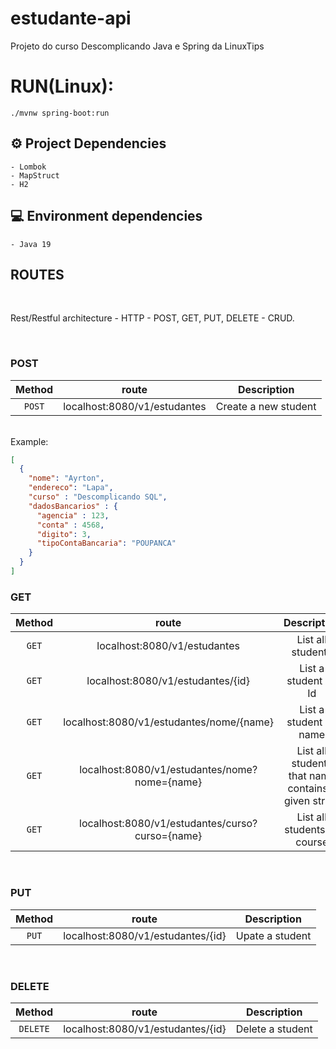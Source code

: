 # estudante-api
Projeto do curso Descomplicando Java e Spring da LinuxTips

# RUN(Linux):    
    ./mvnw spring-boot:run

## ⚙️ Project Dependencies
    - Lombok
    - MapStruct
    - H2

## 💻 Environment dependencies
    - Java 19     

## ROUTES

<br>

Rest/Restful architecture - HTTP - POST, GET, PUT, DELETE - CRUD.

<br>

### POST

<div align = "center">

| Method |                route                |      Description     |
|:------:|:-----------------------------------:|:--------------------:|
| `POST` | localhost:8080/v1/estudantes | Create a new student |

<br>
</div>

<div>
Example:

```json
[
  {
    "nome": "Ayrton",
    "endereco": "Lapa",
    "curso" : "Descomplicando SQL",
    "dadosBancarios" : {
      "agencia" : 123,
      "conta" : 4568,
      "digito": 3,
      "tipoContaBancaria": "POUPANCA"
    }
  }
]
```
</div>

### GET

<div align = "center">

| Method |                  route                   |                     Description                     |
|:------:|:----------------------------------------:|:---------------------------------------------------:|
| `GET`  |       localhost:8080/v1/estudantes       |                  List all students                  |
| `GET`  |    localhost:8080/v1/estudantes/{id}     |                List a student by Id                 |
| `GET`  | localhost:8080/v1/estudantes/nome/{name} |               List a student by name                |
| `GET`  | localhost:8080/v1/estudantes/nome?nome={name} | List all students that name contains a given string |
| `GET`  | localhost:8080/v1/estudantes/curso?curso={name} |             List all students by course           |


<br>
</div>

### PUT

<div align = "center">

| Method |               route               |   Description   |
|:------:|:---------------------------------:|:---------------:|
| `PUT`  | localhost:8080/v1/estudantes/{id} | Upate a student |

<br>
</div>

### DELETE

<div align = "center">

|  Method  |               route               |   Description    |
|:--------:|:---------------------------------:|:----------------:|
| `DELETE` | localhost:8080/v1/estudantes/{id} | Delete a student |

<br>
</div>